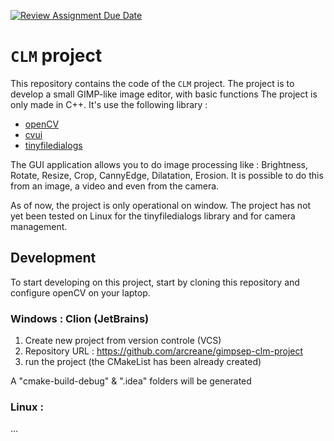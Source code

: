 [![Review Assignment Due Date](https://classroom.github.com/assets/deadline-readme-button-24ddc0f5d75046c5622901739e7c5dd533143b0c8e959d652212380cedb1ea36.svg)](https://classroom.github.com/a/Bnx15ZSC)

# `CLM` project

This repository contains the code of the `CLM` project.
The project is to develop a small GIMP-like image editor, with basic functions
The project is only made in C++.
It's use the following library : 
* [openCV](https://opencv.org/)
* [cvui]( https://github.com/Dovyski/cvui) 
* [tinyfiledialogs](https://github.com/LazyJazz/tinyfiledialogs)

The GUI application allows you to do image processing like : Brightness, Rotate, Resize, Crop, CannyEdge, Dilatation, Erosion.
It is possible to do this from an image, a video and even from the camera.

As of now, the project is only operational on window. The project has not yet been tested on Linux for the tinyfiledialogs library and for camera management.



## Development
To start developing on this project, start by cloning this repository and configure openCV on your laptop.

### Windows : Clion (JetBrains)
1. Create new project from version controle (VCS)
2. Repository URL : https://github.com/arcreane/gimpsep-clm-project
3. run the project (the CMakeList has been already created)

A "cmake-build-debug" & ".idea" folders will be generated

### Linux :
...
